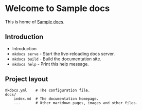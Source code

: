# Welcome to Sample docs

This is home of [Sample docs](http://sample-docs.net).

## Introduction

* Introduction
* `mkdocs serve` - Start the live-reloading docs server.
* `mkdocs build` - Build the documentation site.
* `mkdocs help` - Print this help message.


## Project layout

    mkdocs.yml    # The configuration file.
    docs/
        index.md  # The documentation homepage.
        ...       # Other markdown pages, images and other files.
